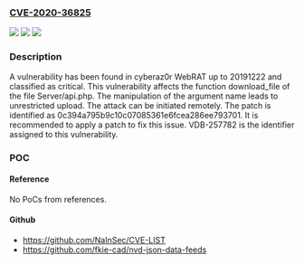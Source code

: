 ### [CVE-2020-36825](https://cve.mitre.org/cgi-bin/cvename.cgi?name=CVE-2020-36825)
![](https://img.shields.io/static/v1?label=Product&message=WebRAT&color=blue)
![](https://img.shields.io/static/v1?label=Version&message=%3D%2020191222%20&color=brighgreen)
![](https://img.shields.io/static/v1?label=Vulnerability&message=CWE-434%20Unrestricted%20Upload&color=brighgreen)

### Description

A vulnerability has been found in cyberaz0r WebRAT up to 20191222 and classified as critical. This vulnerability affects the function download_file of the file Server/api.php. The manipulation of the argument name leads to unrestricted upload. The attack can be initiated remotely. The patch is identified as 0c394a795b9c10c07085361e6fcea286ee793701. It is recommended to apply a patch to fix this issue. VDB-257782 is the identifier assigned to this vulnerability.

### POC

#### Reference
No PoCs from references.

#### Github
- https://github.com/NaInSec/CVE-LIST
- https://github.com/fkie-cad/nvd-json-data-feeds

